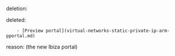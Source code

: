 deletion:

deleted:

		- [Preview portal](virtual-networks-static-private-ip-arm-pportal.md)

reason: (the new Ibiza portal)

